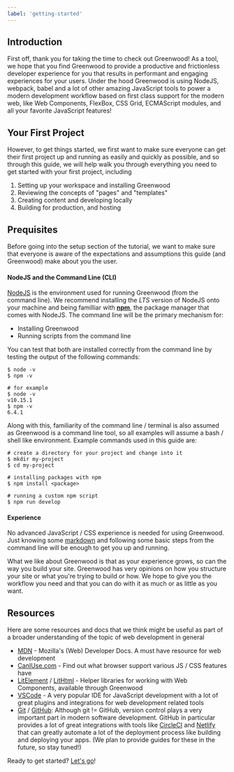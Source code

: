 ```yaml
---
label: 'getting-started'
---
```


## Introduction
First off, thank you for taking the time to check out Greenwood!  As a tool, we hope that you find Greenwood to provide a productive and frictionless developer experience for you that results in performant and engaging experiences for your users.  Under the hood Greenwood is using NodeJS, webpack, babel and a lot of other amazing JavaScript tools to power a modern development workflow based on first class support for the modern web, like Web Components, FlexBox, CSS Grid, ECMAScript modules, and all your favorite JavaScript features!

## Your First Project
However, to get things started, we first want to make sure everyone can get their first project up and running as easily and quickly as possible, and so through this guide, we will help walk you through everything you need to get started with your first project, including
1. Setting up your workspace and installing Greenwood
1. Reviewing the concepts of "pages" and "templates"
1. Creating content and developing locally
1. Building for production, and hosting

## Prequisites
Before going into the setup section of the tutorial, we want to make sure that everyone is aware of the expectations and assumptions this guide (and Greenwood) make about you the user.  

#### NodeJS and the Command Line (CLI)
[NodeJS](https://nodejs.org/) is the environment used for running Greenwood (from the command line).  We recommend installing the _LTS_ version of NodeJS onto your machine and being familliar with [**npm**](https://www.npmjs.com/), the package manager that comes with NodeJS.  The command line will be the primary mechanism for:
- Installing Greenwood
- Running scripts from the command line

You can test that both are installed correctly from the command line by testing the output of the following commands:
```shell
$ node -v
$ npm -v

# for example
$ node -v
v10.15.1
$ npm -v
6.4.1
```

Along with this, familiarity of the command line / terminal is also assumed as Greenwood is a command line tool, so all examples will assume a bash / shell like environment.  Example commands used in this guide are:
```shell
# create a directory for your project and change into it
$ mkdir my-project
$ cd my-project

# installing packages with npm 
$ npm install <package>

# running a custom npm script
$ npm run develop
```

#### Experience
No advanced JavaScript / CSS experience is needed for using Greenwood.  Just knowing some [markdown]() and following some basic steps from the command line will be enough to get you up and running.  

What we like about Greenwood is that as your experience grows, so can the way you build your site.  Greenwood has very opinions on how you structure your site or what you're trying to build or how.  We hope to give you the workflow you need and that you can do with it as much or as little as you want.

## Resources
Here are some resources and docs that we think might be useful as part of a broader understanding of the topic of web development in general
- [MDN](https://developer.mozilla.org/) - Mozilla's (Web) Developer Docs.  A must have resource for web development
- [CanIUse.com](https://caniuse.com/) - Find out what browser support various JS / CSS features have
- [LitElement](https://lit-element.polymer-project.org/) / [LitHtml](https://lit-html.polymer-project.org/) - Helper libraries for working with Web Components, available through Greenwood
- [VSCode](https://code.visualstudio.com/) - A very popular IDE for JavaScript development with a lot of great plugins and integrations for web development related tools
- [Git](https://git-scm.com/) / [GitHub](https://github.com/): Although git != GitHub, version control plays a very important part in modern software development.  GitHub in particular provides a lot of great integrations with tools like [CircleCI](https://circleci.com/) and [Netlify](https://www.netlify.com/) that can greatly automate a lot of the deployment process like building and deploying your apps.  (We plan to provide guides for these in the future, so stay tuned!)


Ready to get started?  [Let's go](/getting-started/project-setup/)!